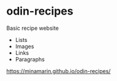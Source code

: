 # odin-recipes

Basic recipe website
- Lists 
- Images 
- Links 
- Paragraphs 

https://minamarin.github.io/odin-recipes/
